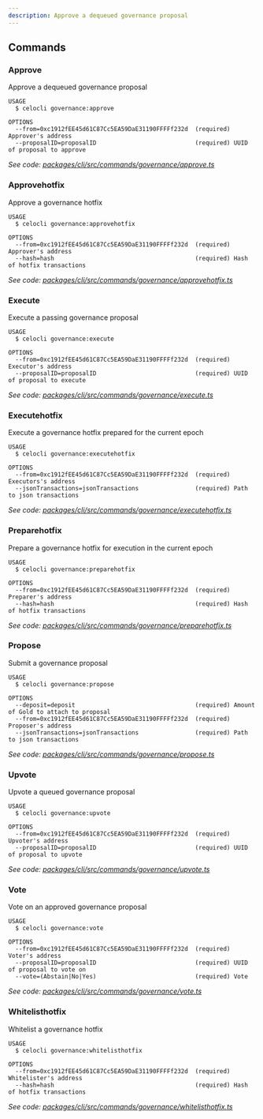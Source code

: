 ```yaml
---
description: Approve a dequeued governance proposal
---
```


## Commands

### Approve

Approve a dequeued governance proposal

```
USAGE
  $ celocli governance:approve

OPTIONS
  --from=0xc1912fEE45d61C87Cc5EA59DaE31190FFFFf232d  (required) Approver's address
  --proposalID=proposalID                            (required) UUID of proposal to approve
```

_See code: [packages/cli/src/commands/governance/approve.ts](https://github.com/celo-org/celo-monorepo/tree/master/packages/cli/src/commands/governance/approve.ts)_

### Approvehotfix

Approve a governance hotfix

```
USAGE
  $ celocli governance:approvehotfix

OPTIONS
  --from=0xc1912fEE45d61C87Cc5EA59DaE31190FFFFf232d  (required) Approver's address
  --hash=hash                                        (required) Hash of hotfix transactions
```

_See code: [packages/cli/src/commands/governance/approvehotfix.ts](https://github.com/celo-org/celo-monorepo/tree/master/packages/cli/src/commands/governance/approvehotfix.ts)_

### Execute

Execute a passing governance proposal

```
USAGE
  $ celocli governance:execute

OPTIONS
  --from=0xc1912fEE45d61C87Cc5EA59DaE31190FFFFf232d  (required) Executor's address
  --proposalID=proposalID                            (required) UUID of proposal to execute
```

_See code: [packages/cli/src/commands/governance/execute.ts](https://github.com/celo-org/celo-monorepo/tree/master/packages/cli/src/commands/governance/execute.ts)_

### Executehotfix

Execute a governance hotfix prepared for the current epoch

```
USAGE
  $ celocli governance:executehotfix

OPTIONS
  --from=0xc1912fEE45d61C87Cc5EA59DaE31190FFFFf232d  (required) Executors's address
  --jsonTransactions=jsonTransactions                (required) Path to json transactions
```

_See code: [packages/cli/src/commands/governance/executehotfix.ts](https://github.com/celo-org/celo-monorepo/tree/master/packages/cli/src/commands/governance/executehotfix.ts)_

### Preparehotfix

Prepare a governance hotfix for execution in the current epoch

```
USAGE
  $ celocli governance:preparehotfix

OPTIONS
  --from=0xc1912fEE45d61C87Cc5EA59DaE31190FFFFf232d  (required) Preparer's address
  --hash=hash                                        (required) Hash of hotfix transactions
```

_See code: [packages/cli/src/commands/governance/preparehotfix.ts](https://github.com/celo-org/celo-monorepo/tree/master/packages/cli/src/commands/governance/preparehotfix.ts)_

### Propose

Submit a governance proposal

```
USAGE
  $ celocli governance:propose

OPTIONS
  --deposit=deposit                                  (required) Amount of Gold to attach to proposal
  --from=0xc1912fEE45d61C87Cc5EA59DaE31190FFFFf232d  (required) Proposer's address
  --jsonTransactions=jsonTransactions                (required) Path to json transactions
```

_See code: [packages/cli/src/commands/governance/propose.ts](https://github.com/celo-org/celo-monorepo/tree/master/packages/cli/src/commands/governance/propose.ts)_

### Upvote

Upvote a queued governance proposal

```
USAGE
  $ celocli governance:upvote

OPTIONS
  --from=0xc1912fEE45d61C87Cc5EA59DaE31190FFFFf232d  (required) Upvoter's address
  --proposalID=proposalID                            (required) UUID of proposal to upvote
```

_See code: [packages/cli/src/commands/governance/upvote.ts](https://github.com/celo-org/celo-monorepo/tree/master/packages/cli/src/commands/governance/upvote.ts)_

### Vote

Vote on an approved governance proposal

```
USAGE
  $ celocli governance:vote

OPTIONS
  --from=0xc1912fEE45d61C87Cc5EA59DaE31190FFFFf232d  (required) Voter's address
  --proposalID=proposalID                            (required) UUID of proposal to vote on
  --vote=(Abstain|No|Yes)                            (required) Vote
```

_See code: [packages/cli/src/commands/governance/vote.ts](https://github.com/celo-org/celo-monorepo/tree/master/packages/cli/src/commands/governance/vote.ts)_

### Whitelisthotfix

Whitelist a governance hotfix

```
USAGE
  $ celocli governance:whitelisthotfix

OPTIONS
  --from=0xc1912fEE45d61C87Cc5EA59DaE31190FFFFf232d  (required) Whitelister's address
  --hash=hash                                        (required) Hash of hotfix transactions
```

_See code: [packages/cli/src/commands/governance/whitelisthotfix.ts](https://github.com/celo-org/celo-monorepo/tree/master/packages/cli/src/commands/governance/whitelisthotfix.ts)_
